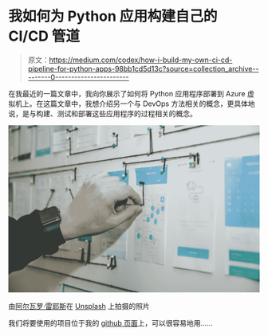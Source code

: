 # 我如何为 Python 应用构建自己的 CI/CD 管道

> 原文：<https://medium.com/codex/how-i-build-my-own-ci-cd-pipeline-for-python-apps-98bb1cd5d13c?source=collection_archive---------0----------------------->

在我最近的一篇文章中，我向你展示了如何将 Python 应用程序部署到 Azure 虚拟机上。在这篇文章中，我想介绍另一个与 DevOps 方法相关的概念，更具体地说，是与构建、测试和部署这些应用程序的过程相关的概念。

![](img/0859988e77197d09cf6f2ec3d83606c9.png)

由[阿尔瓦罗·雷耶斯](https://unsplash.com/@alvarordesign?utm_source=medium&utm_medium=referral)在 [Unsplash](https://unsplash.com?utm_source=medium&utm_medium=referral) 上拍摄的照片

我们将要使用的项目位于我的 [github 页面](https://github.com/jpraychev/jraychev-portfolio)上，可以很容易地用……